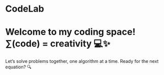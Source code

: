 # CodeLab
# Welcome to my coding space! ∑(code) = creativity 💻✨
Let’s solve problems together, one algorithm at a time. Ready for the next equation? 🔍
